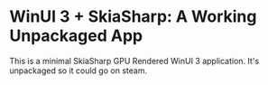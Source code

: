 # WinUI 3 + SkiaSharp: A Working Unpackaged App

This is a minimal SkiaSharp GPU Rendered WinUI 3 application.
It's unpackaged so it could go on steam.

